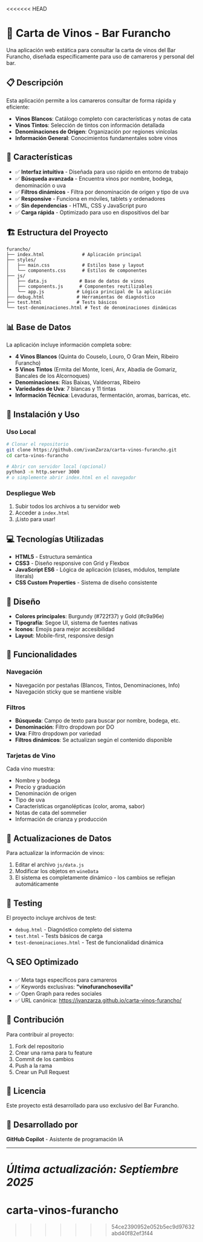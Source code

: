 <<<<<<< HEAD
# 🍷 Carta de Vinos - Bar Furancho

Una aplicación web estática para consultar la carta de vinos del Bar Furancho, diseñada específicamente para uso de camareros y personal del bar.

## 📋 Descripción

Esta aplicación permite a los camareros consultar de forma rápida y eficiente:
- **Vinos Blancos**: Catálogo completo con características y notas de cata
- **Vinos Tintos**: Selección de tintos con información detallada
- **Denominaciones de Origen**: Organización por regiones vinícolas
- **Información General**: Conocimientos fundamentales sobre vinos

## 🚀 Características

- ✅ **Interfaz intuitiva** - Diseñada para uso rápido en entorno de trabajo
- ✅ **Búsqueda avanzada** - Encuentra vinos por nombre, bodega, denominación o uva
- ✅ **Filtros dinámicos** - Filtra por denominación de origen y tipo de uva
- ✅ **Responsive** - Funciona en móviles, tablets y ordenadores
- ✅ **Sin dependencias** - HTML, CSS y JavaScript puro
- ✅ **Carga rápida** - Optimizado para uso en dispositivos del bar

## 🏗️ Estructura del Proyecto

```
furancho/
├── index.html              # Aplicación principal
├── styles/
│   ├── main.css            # Estilos base y layout
│   └── components.css      # Estilos de componentes
├── js/
│   ├── data.js            # Base de datos de vinos
│   ├── components.js      # Componentes reutilizables
│   └── app.js            # Lógica principal de la aplicación
├── debug.html            # Herramientas de diagnóstico
├── test.html             # Tests básicos
└── test-denominaciones.html # Test de denominaciones dinámicas
```

## 📊 Base de Datos

La aplicación incluye información completa sobre:
- **4 Vinos Blancos** (Quinta do Couselo, Louro, O Gran Mein, Ribeiro Furancho)
- **5 Vinos Tintos** (Ermita del Monte, Iceni, Arx, Abadía de Gomariz, Bancales de los Alcornoques)
- **Denominaciones**: Rías Baixas, Valdeorras, Ribeiro
- **Variedades de Uva**: 7 blancas y 11 tintas
- **Información Técnica**: Levaduras, fermentación, aromas, barricas, etc.

## 🔧 Instalación y Uso

### Uso Local
```bash
# Clonar el repositorio
git clone https://github.com/ivanZarza/carta-vinos-furancho.git
cd carta-vinos-furancho

# Abrir con servidor local (opcional)
python3 -m http.server 3000
# o simplemente abrir index.html en el navegador
```

### Despliegue Web
1. Subir todos los archivos a tu servidor web
2. Acceder a `index.html`
3. ¡Listo para usar!

## 💻 Tecnologías Utilizadas

- **HTML5** - Estructura semántica
- **CSS3** - Diseño responsive con Grid y Flexbox
- **JavaScript ES6** - Lógica de aplicación (clases, módulos, template literals)
- **CSS Custom Properties** - Sistema de diseño consistente

## 🎨 Diseño

- **Colores principales**: Burgundy (#722f37) y Gold (#c9a96e)
- **Tipografía**: Segoe UI, sistema de fuentes nativas
- **Iconos**: Emojis para mejor accesibilidad
- **Layout**: Mobile-first, responsive design

## 📱 Funcionalidades

### Navegación
- Navegación por pestañas (Blancos, Tintos, Denominaciones, Info)
- Navegación sticky que se mantiene visible

### Filtros
- **Búsqueda**: Campo de texto para buscar por nombre, bodega, etc.
- **Denominación**: Filtro dropdown por DO
- **Uva**: Filtro dropdown por variedad
- **Filtros dinámicos**: Se actualizan según el contenido disponible

### Tarjetas de Vino
Cada vino muestra:
- Nombre y bodega
- Precio y graduación
- Denominación de origen
- Tipo de uva
- Características organolépticas (color, aroma, sabor)
- Notas de cata del sommelier
- Información de crianza y producción

## 🔄 Actualizaciones de Datos

Para actualizar la información de vinos:
1. Editar el archivo `js/data.js`
2. Modificar los objetos en `wineData`
3. El sistema es completamente dinámico - los cambios se reflejan automáticamente

## 🧪 Testing

El proyecto incluye archivos de test:
- `debug.html` - Diagnóstico completo del sistema
- `test.html` - Tests básicos de carga
- `test-denominaciones.html` - Test de funcionalidad dinámica

## 🔍 SEO Optimizado

- ✅ Meta tags específicos para camareros
- ✅ Keywords exclusivas: **"vinofuranchosevilla"**
- ✅ Open Graph para redes sociales
- ✅ URL canónica: https://ivanzarza.github.io/carta-vinos-furancho/

## 📝 Contribución

Para contribuir al proyecto:
1. Fork del repositorio
2. Crear una rama para tu feature
3. Commit de los cambios
4. Push a la rama
5. Crear un Pull Request

## 📄 Licencia

Este proyecto está desarrollado para uso exclusivo del Bar Furancho.

## 👥 Desarrollado por

**GitHub Copilot** - Asistente de programación IA

---

*Última actualización: Septiembre 2025*
=======
# carta-vinos-furancho
>>>>>>> 54ce2390952e052b5ec9d97632abd40f82ef3f44
